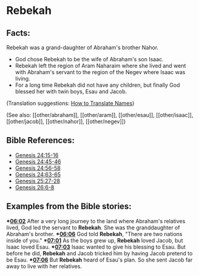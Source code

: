 # Rebekah #

## Facts: ##

Rebekah was a grand-daughter of Abraham's brother Nahor.

 * God chose Rebekah to be the wife of Abraham's son Isaac. 
 * Rebekah left the region of Aram Naharaim where she lived and went with Abraham's servant to the region of the Negev where Isaac was living.
 * For a long time Rebekah did not have any children, but finally God blessed her with twin boys, Esau and Jacob.

(Translation suggestions: [How to Translate Names](en/ta-vol1/translate/man/translate-names))

(See also: [[other/abraham]], [[other/aram]], [[other/esau]], [[other/isaac]], [[other/jacob]], [[other/nahor]], [[other/negev]])

## Bible References: ##

* [Genesis 24:15-16](en/tn/gen/help/24/15)
* [Genesis 24:45-46](en/tn/gen/help/24/45)
* [Genesis 24:56-58](en/tn/gen/help/24/56)
* [Genesis 24:63-65](en/tn/gen/help/24/63)
* [Genesis 25:27-28](en/tn/gen/help/25/27)
* [Genesis 26:6-8](en/tn/gen/help/26/06)

## Examples from the Bible stories: ##

  __*[06:02](en/tn/obs/help/06/02)__ After a very long journey to the land where Abraham's relatives lived, God led the servant to __Rebekah__. She was the granddaughter of Abraham's brother.
  __*[06:06](en/tn/obs/help/06/06)__ God told __Rebekah__, "There are two nations inside of you."
  __*[07:01](en/tn/obs/help/07/01)__ As the boys grew up, __Rebekah__ loved Jacob, but Isaac loved Esau.
  __*[07:03](en/tn/obs/help/07/03)__ Isaac wanted to give his blessing to Esau. But before he did, __Rebekah__ and Jacob tricked him by having Jacob pretend to be Esau.
  __*[07:06](en/tn/obs/help/07/06)__ But __Rebekah__ heard of Esau's plan. So she sent Jacob far away to live with her relatives.